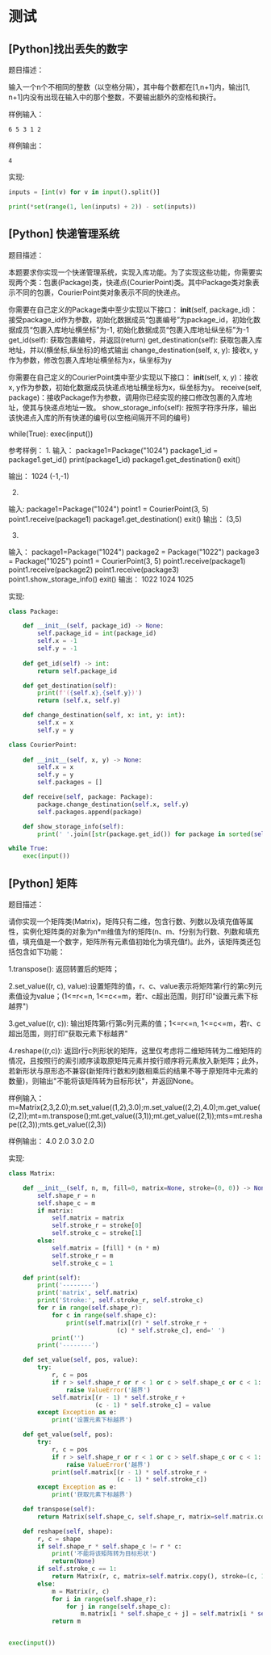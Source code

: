 # 测试

## [Python]找出丢失的数字

题目描述：

输入一个n个不相同的整数（以空格分隔），其中每个数都在[1,n+1]内，输出[1, n+1]内没有出现在输入中的那个整数，不要输出额外的空格和换行。

样例输入：
```
6 5 3 1 2
```

样例输出：
```
4
```

实现:
``` python
inputs = [int(v) for v in input().split()]

print(*set(range(1, len(inputs) + 2)) - set(inputs))
```


## [Python] 快递管理系统

题目描述：

本题要求你实现一个快递管理系统，实现入库功能。为了实现这些功能，你需要实现两个类：包裹(Package)类，快递点(CourierPoint)类。其中Package类对象表示不同的包裹，CourierPoint类对象表示不同的快递点。

你需要在自己定义的Package类中至少实现以下接口：
__init__(self, package_id)：接受package_id作为参数，初始化数据成员“包裹编号”为package_id，初始化数据成员“包裹入库地址横坐标”为-1, 初始化数据成员“包裹入库地址纵坐标”为-1
get_id(self): 获取包裹编号，并返回(return)
get_destination(self): 获取包裹入库地址，并以(横坐标,纵坐标)的格式输出
change_destination(self, x, y): 接收x, y作为参数，修改包裹入库地址横坐标为x，纵坐标为y

你需要在自己定义的CourierPoint类中至少实现以下接口：
__init__(self, x, y)：接收x, y作为参数，初始化数据成员快递点地址横坐标为x，纵坐标为y。
receive(self, package)：接收Package作为参数，调用你已经实现的接口修改包裹的入库地址，使其与快递点地址一致。
show_storage_info(self): 按照字符序升序，输出该快递点入库的所有快递的编号(以空格间隔开不同的编号)

while(True):
    exec(input())

参考样例：
1. 
输入：
package1=Package("1024")
package1_id = package1.get_id()
print(package1_id)
package1.get_destination()
exit()

输出：
1024
(-1,-1)

2. 
输入:
package1=Package("1024")
point1 = CourierPoint(3, 5)
point1.receive(package1)
package1.get_destination()
exit()
输出：
(3,5)

3. 
输入：
package1=Package("1024")
package2 = Package("1022")
package3 = Package("1025")
point1 = CourierPoint(3, 5)
point1.receive(package1)
point1.receive(package2)
point1.receive(package3)
point1.show_storage_info()
exit()
输出：
1022 1024 1025

实现:

``` python
class Package:

    def __init__(self, package_id) -> None:
        self.package_id = int(package_id)
        self.x = -1
        self.y = -1
    
    def get_id(self) -> int:
        return self.package_id

    def get_destination(self):
        print(f'({self.x},{self.y})')
        return (self.x, self.y)

    def change_destination(self, x: int, y: int):
        self.x = x
        self.y = y

class CourierPoint:
    
    def __init__(self, x, y) -> None:
        self.x = x
        self.y = y
        self.packages = []

    def receive(self, package: Package):
        package.change_destination(self.x, self.y)
        self.packages.append(package)

    def show_storage_info(self):
        print(' '.join([str(package.get_id()) for package in sorted(self.packages, key=lambda package: package.get_id())]))

while True:
    exec(input())
```


## [Python] 矩阵

题目描述：

请你实现一个矩阵类(Matrix)，矩阵只有二维，包含行数、列数以及填充值等属性，实例化矩阵类的对象为n*m维值为f的矩阵(n、m、f分别为行数、列数和填充值，填充值是一个数字，矩阵所有元素值初始化为填充值f)。此外，该矩阵类还包括包含如下功能：

1.transpose(): 返回转置后的矩阵；

2.set_value((r, c), value):设置矩阵的值，r、c、value表示将矩阵第r行的第c列元素值设为value；(1<=r<=n, 1<=c<=m，若r、c超出范围，则打印"设置元素下标越界")

3.get_value((r, c)): 输出矩阵第r行第c列元素的值；1<=r<=n, 1<=c<=m，若r、c超出范围，则打印"获取元素下标越界"

4.reshape((r,c)): 返回r行c列形状的矩阵，这里仅考虑将二维矩阵转为二维矩阵的情况，且按照行的索引顺序读取原矩阵元素并按行顺序将元素放入新矩阵；此外，若新形状与原形态不兼容(新矩阵行数和列数相乘后的结果不等于原矩阵中元素的数量)，则输出"不能将该矩阵转为目标形状"，并返回None。


样例输入：
m=Matrix(2,3,2.0);m.set_value((1,2),3.0);m.set_value((2,2),4.0);m.get_value((2,2));mt=m.transpose();mt.get_value((3,1));mt.get_value((2,1));mts=mt.reshape((2,3));mts.get_value((2,3))

样例输出：
4.0
2.0
3.0
2.0

实现:

``` python
class Matrix:

    def __init__(self, n, m, fill=0, matrix=None, stroke=(0, 0)) -> None:
        self.shape_r = n
        self.shape_c = m
        if matrix:
            self.matrix = matrix
            self.stroke_r = stroke[0]
            self.stroke_c = stroke[1]
        else:
            self.matrix = [fill] * (n * m)
            self.stroke_r = m
            self.stroke_c = 1

    def print(self):
        print('--------')
        print('matrix', self.matrix)
        print('Stroke:', self.stroke_r, self.stroke_c)
        for r in range(self.shape_r):
            for c in range(self.shape_c):
                print(self.matrix[(r) * self.stroke_r +
                              (c) * self.stroke_c], end=' ')
            print('')
        print('--------')

    def set_value(self, pos, value):
        try:
            r, c = pos
            if r > self.shape_r or r < 1 or c > self.shape_c or c < 1:
                raise ValueError('越界')
            self.matrix[(r - 1) * self.stroke_r +
                        (c - 1) * self.stroke_c] = value
        except Exception as e:
            print('设置元素下标越界')

    def get_value(self, pos):
        try:
            r, c = pos
            if r > self.shape_r or r < 1 or c > self.shape_c or c < 1:
                raise ValueError('越界')
            print(self.matrix[(r - 1) * self.stroke_r +
                              (c - 1) * self.stroke_c])
        except Exception as e:
            print('获取元素下标越界')

    def transpose(self):
        return Matrix(self.shape_c, self.shape_r, matrix=self.matrix.copy(), stroke=(self.stroke_c, self.stroke_r))

    def reshape(self, shape):
        r, c = shape
        if self.shape_r * self.shape_c != r * c:
            print('不能将该矩阵转为目标形状')
            return(None)
        if self.stroke_c == 1:
            return Matrix(r, c, matrix=self.matrix.copy(), stroke=(c, 1))
        else:
            m = Matrix(r, c)
            for i in range(self.shape_r):
                for j in range(self.shape_c):
                    m.matrix[i * self.shape_c + j] = self.matrix[i * self.stroke_r + j * self.stroke_c]
            return m


exec(input())
```

